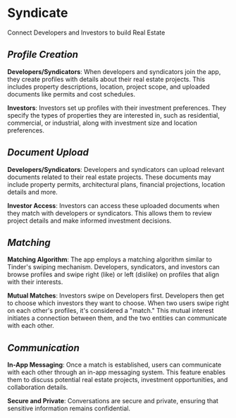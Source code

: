 # **Syndicate**
Connect Developers and Investors to build Real Estate

## _Profile Creation_
 
**Developers/Syndicators**: When developers and syndicators join the app, they create profiles with details about their real estate projects. This includes property descriptions, location, project scope, and uploaded documents like permits and cost schedules.
 
**Investors**: Investors set up profiles with their investment preferences. They specify the types of properties they are interested in, such as residential, commercial, or industrial, along with investment size and location preferences.

## _Document Upload_
 
**Developers/Syndicators**: Developers and syndicators can upload relevant documents related to their real estate projects. These documents may include property permits, architectural plans, financial projections, location details and more.
 
**Investor Access**: Investors can access these uploaded documents when they match with developers or syndicators. This allows them to review project details and make informed investment decisions.

## _Matching_
 
**Matching Algorithm**: The app employs a matching algorithm similar to Tinder's swiping mechanism. Developers, syndicators, and investors can browse profiles and swipe right (like) or left (dislike) on profiles that align with their interests.
 
**Mutual Matches**: Investors swipe on Developers first. Developers then get to choose which investors they want to choose. When two users swipe right on each other's profiles, it's considered a "match." This mutual interest initiates a connection between them, and the two entities can communicate with each other. 
 
## _Communication_
 
**In-App Messaging**: Once a match is established, users can communicate with each other through an in-app messaging system. This feature enables them to discuss potential real estate projects, investment opportunities, and collaboration details.
 
**Secure and Private**: Conversations are secure and private, ensuring that sensitive information remains confidential.
 
